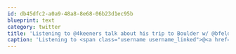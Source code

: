 ```yaml
---
id: db45dfc2-a0a9-48a8-8e68-06b23d1ec95b
blueprint: text
category: twitter
title: 'Listening to @4keeners talk about his trip to Boulder w/ @bfeld and next steps for the Startup Community in Kelowna ow.ly/i/1gXIs'
caption: 'Listening to <span class="username username_linked">@<a href="https://twitter.com/4keeners" title="Jeff Keen">4keeners</a></span> talk about his trip to Boulder w/ <span class="username username_linked">@<a href="https://twitter.com/bfeld" title="Brad Feld">bfeld</a></span> and next steps for the Startup Community in Kelowna <a href="http://ow.ly/i/1gXIs" title="http://ow.ly/i/1gXIs" class="link link_untco">ow.ly/i/1gXIs</a>'
---
```

